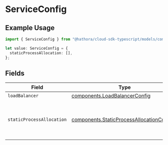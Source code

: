 # ServiceConfig

## Example Usage

```typescript
import { ServiceConfig } from "@hathora/cloud-sdk-typescript/models/components";

let value: ServiceConfig = {
  staticProcessAllocation: [],
};
```

## Fields

| Field                                                                                                  | Type                                                                                                   | Required                                                                                               | Description                                                                                            |
| ------------------------------------------------------------------------------------------------------ | ------------------------------------------------------------------------------------------------------ | ------------------------------------------------------------------------------------------------------ | ------------------------------------------------------------------------------------------------------ |
| `loadBalancer`                                                                                         | [components.LoadBalancerConfig](../../models/components/loadbalancerconfig.md)                         | :heavy_minus_sign:                                                                                     | N/A                                                                                                    |
| `staticProcessAllocation`                                                                              | [components.StaticProcessAllocationConfig](../../models/components/staticprocessallocationconfig.md)[] | :heavy_check_mark:                                                                                     | The headroom configuration for each region.<br/>EXPERIMENTAL - this feature is in closed beta.         |